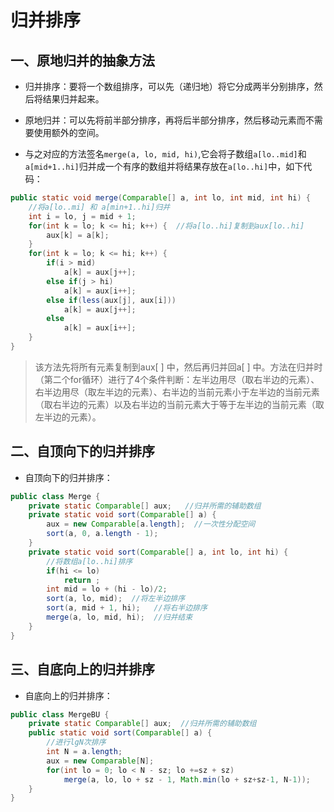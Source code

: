 # 归并排序



## 一、原地归并的抽象方法

- 归并排序：要将一个数组排序，可以先（递归地）将它分成两半分别排序，然后将结果归并起来。

- 原地归并：可以先将前半部分排序，再将后半部分排序，然后移动元素而不需要使用额外的空间。
- 与之对应的方法签名`merge(a, lo, mid, hi)`,它会将子数组`a[lo..mid]`和`a[mid+1..hi]`归并成一个有序的数组并将结果存放在`a[lo..hi]`中，如下代码：

```java
public static void merge(Comparable[] a, int lo, int mid, int hi) {
	//将a[lo..mi] 和 a[min+1..hi]归并
	int i = lo, j = mid + 1;
	for(int k = lo; k <= hi; k++) {  //将a[lo..hi]复制到aux[lo..hi]
		aux[k] = a[k]; 
	}
	for(int k = lo; k <= hi; k++) {
		if(i > mid) 
			a[k] = aux[j++];
		else if(j > hi) 
			a[k] = aux[i++];
		else if(less(aux[j], aux[i]))
			a[k] = aux[j++];
		else
			a[k] = aux[i++];
	}
}
```

> 该方法先将所有元素复制到aux[ ] 中，然后再归并回a[ ] 中。方法在归并时（第二个for循环）进行了4个条件判断：左半边用尽（取右半边的元素）、右半边用尽（取左半边的元素）、右半边的当前元素小于左半边的当前元素（取右半边的元素）以及右半边的当前元素大于等于左半边的当前元素（取左半边的元素）。



## 二、自顶向下的归并排序

- 自顶向下的归并排序：

```java
public class Merge {
	private static Comparable[] aux;   //归并所需的辅助数组
	private static void sort(Comparable[] a) {
		aux = new Comparable[a.length];  //一次性分配空间
		sort(a, 0, a.length - 1);
	}
	private static void sort(Comparable[] a, int lo, int hi) {
		//将数组a[lo..hi]排序
		if(hi <= lo) 
			return ;
		int mid = lo + (hi - lo)/2;
		sort(a, lo, mid);  //将左半边排序
		sort(a, mid + 1, hi);   //将右半边排序
		merge(a, lo, mid, hi);  //归并结束
	}
}
```



## 三、自底向上的归并排序

- 自底向上的归并排序：

```java
public class MergeBU {
	private static Comparable[] aux;  //归并所需的辅助数组
	public static void sort(Comparable[] a) {
		//进行lgN次排序
		int N = a.length;
		aux = new Comparable[N];
		for(int lo = 0; lo < N - sz; lo +=sz + sz)
        	merge(a, lo, lo + sz - 1, Math.min(lo + sz+sz-1, N-1));
	}
}
```

